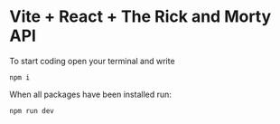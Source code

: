 # Vite + React + The Rick and Morty API
To start coding open your terminal and write
```
npm i
```

When all packages have been installed run:
```
npm run dev
```